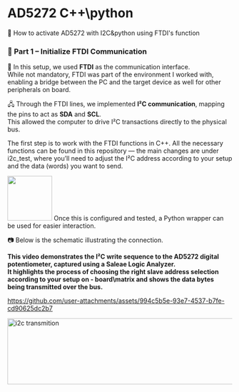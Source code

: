 # AD5272 C++\python
📝 How to activate AD5272 with I2C&amp;python using FTDI's  function

### 🔌 Part 1 – Initialize FTDI Communication
🔄 In this setup, we used **FTDI** as the communication interface.  
While not mandatory, FTDI was part of the environment I worked with, enabling a bridge between the PC and the target device as well for other peripherals on board.

🖧 Through the FTDI lines, we implemented **I²C communication**, mapping the pins to act as **SDA** and **SCL**.  
This allowed the computer to drive I²C transactions directly to the physical bus.

The first step is to work with the FTDI functions in C++. All the necessary functions can be found in this repository — the main changes are under i2c_test, where you’ll need to adjust the I²C address according to your setup and the data (words) you want to send.

<img src="https://www.python.org/static/community_logos/python-logo.png" width="100"/>
   Once this is configured and tested, a Python wrapper can be used for easier interaction.

📷 Below is the schematic illustrating the connection.




**This video demonstrates the I²C write sequence to the AD5272 digital potentiometer, captured using a Saleae Logic Analyzer.  
It highlights the process of choosing the right slave address selection  according to your setup on - board\matrix and shows the data bytes being transmitted over the bus.**

https://github.com/user-attachments/assets/994c5b5e-93e7-4537-b7fe-cd90625dc2b7


<img width="936" height="148" alt="i2c transmition" src="https://github.com/user-attachments/assets/5e4cadb7-8a84-4497-8cbb-4732758aaa19" />
